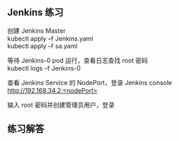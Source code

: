 ## Jenkins 练习
创建 Jenkins Master  
kubectl apply –f Jenkins.yaml  
kubectl apply –f sa.yaml  
  
等待 Jenkins-0 pod 运行，查看日志查找 root 密码  
kubectl logs –f Jenkins-0  
  
查看 Jenkins Service 的 NodePort，登录 Jenkins console  
 http://192.168.34.2:<nodePort>  
  
输入 root 密码并创建管理员用户，登录  


## 练习解答
